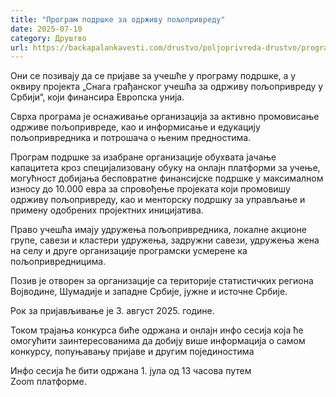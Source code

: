 ```yaml
---
title: "Програм подршке за одрживу пољопривреду"
date: 2025-07-10
category: Друштво
url: https://backapalankavesti.com/drustvo/poljoprivreda-drustvo/program-podrske-za-odrzivu-poljoprivredu/
---
```


Они се позивају да се пријаве за учешће у програму подршке, а у оквиру пројекта „Снага грађанског учешћа за одрживу пољопривреду у Србији“, који финансира Европска унија.

Сврха програма је оснаживање организација за активно промовисање одрживе пољопривреде, као и информисање и едукацију пољопривредника и потрошача о њеним предностима.

Програм подршке за изабране организације обухвата јачање капацитета кроз специјализовану обуку на онлајн платформи за учење, могућност добијања бесповратне финансијске подршке у максималном износу до 10.000 евра за спровођење пројеката који промовишу одрживу пољопривреду, као и менторску подршку за управљање и примену одобрених пројектних иницијатива.

Право учешћа имају удружења пољопривредника, локалне акционе групе, савези и кластери удружења, задружни савези, удружења жена на селу и друге организације програмски усмерене ка пољопривредницима.

Позив је отворен за организације са територије статистичких региона Војводине, Шумадије и западне Србије, јужне и источне Србије.

Рок за пријављивање је 3. август 2025. године.

Током трајања конкурса биће одржана и онлајн инфо сесија која ће омогућити заинтересованима да добију више информација о самом конкурсу, попуњавању пријаве и другим појединостима

Инфо сесија ће бити одржана 1. јула од 13 часова путем Zoom платформе.

